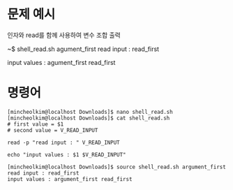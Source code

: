 # 문제 예시
인자와 read를 함께 사용하여 변수 조합 출력

~$ shell_read.sh agument_first
 read input : read_first

input values : agument_first read_first

# 명령어
```shell
[mincheolkim@localhost Downloads]$ nano shell_read.sh
[mincheolkim@localhost Downloads]$ cat shell_read.sh
# first value = $1
# second value = V_READ_INPUT

read -p "read input : " V_READ_INPUT

echo "input values : $1 $V_READ_INPUT"

[mincheolkim@localhost Downloads]$ source shell_read.sh argument_first
read input : read_first
input values : argument_first read_first

```
